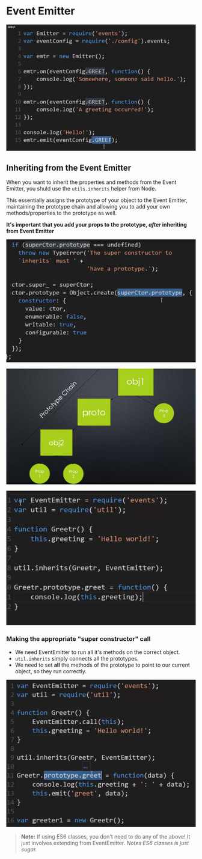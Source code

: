 # Event Emitter

![Basic Usage](./img/2_events-1.png)

## Inheriting from the Event Emitter

When you want to inherit the properties and methods from the Event Emitter, you shuld use the
`utils.inherits` helper from Node.

This essentially assigns the prototype of your object to the Event Emitter, maintaining the prototype chain
and allowing you to add your own methods/properties to the prototype as well.

**It's important that you add your props to the prototype, _after_ inheriting from Event Emitter**

![utils.inherit](./img/2_proto_1.png)

![prototype-chain](./img/2_proto_2.png)

![code use](./img/2_proto_3.png)

### Making the appropriate "super constructor" call

- We need EventEmitter to run all it's methods on the correct object.
- `util.inherits` simply connects all the prototypes.
- We need to set **all** the methods of the prototype to point to our current object, so they run correctly.

![code use](./img/2_proto_4.png)

> **Note:** If using ES6 classes, you don't need to do any of the above! It just involves extending from EventEmitter. _Notes ES6 classes is just sugar._
